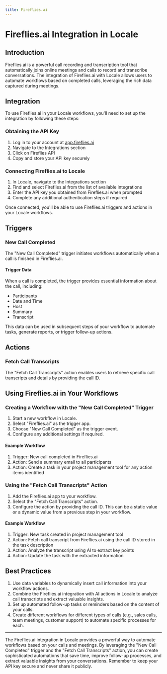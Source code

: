 ```yaml
---
title: Fireflies.ai
---
```

# Fireflies.ai Integration in Locale

## Introduction

Fireflies.ai is a powerful call recording and transcription tool that automatically joins online meetings and calls to record and transcribe conversations. The integration of Fireflies.ai with Locale allows users to automate workflows based on completed calls, leveraging the rich data captured during meetings.

## Integration

To use Fireflies.ai in your Locale workflows, you'll need to set up the integration by following these steps:

### Obtaining the API Key

1. Log in to your account at [app.fireflies.ai](https://app.fireflies.ai)
2. Navigate to the Integrations section
3. Click on Fireflies API
4. Copy and store your API key securely

### Connecting Fireflies.ai to Locale

1. In Locale, navigate to the Integrations section
2. Find and select Fireflies.ai from the list of available integrations
3. Enter the API key you obtained from Fireflies.ai when prompted
4. Complete any additional authentication steps if required

Once connected, you'll be able to use Fireflies.ai triggers and actions in your Locale workflows.

## Triggers

### New Call Completed

The "New Call Completed" trigger initiates workflows automatically when a call is finished in Fireflies.ai.

#### Trigger Data
When a call is completed, the trigger provides essential information about the call, including:

- Participants
- Date and Time
- Host
- Summary
- Transcript

This data can be used in subsequent steps of your workflow to automate tasks, generate reports, or trigger follow-up actions.

## Actions

### Fetch Call Transcripts

The "Fetch Call Transcripts" action enables users to retrieve specific call transcripts and details by providing the call ID.

## Using Fireflies.ai in Your Workflows

### Creating a Workflow with the "New Call Completed" Trigger

1. Start a new workflow in Locale.
2. Select "Fireflies.ai" as the trigger app.
3. Choose "New Call Completed" as the trigger event.
4. Configure any additional settings if required.

#### Example Workflow

1. Trigger: New call completed in Fireflies.ai
2. Action: Send a summary email to all participants
3. Action: Create a task in your project management tool for any action items identified

### Using the "Fetch Call Transcripts" Action

1. Add the Fireflies.ai app to your workflow.
2. Select the "Fetch Call Transcripts" action.
3. Configure the action by providing the call ID. This can be a static value or a dynamic value from a previous step in your workflow.

#### Example Workflow

1. Trigger: New task created in project management tool
2. Action: Fetch call transcript from Fireflies.ai using the call ID stored in the task description
3. Action: Analyze the transcript using AI to extract key points
4. Action: Update the task with the extracted information

## Best Practices

1. Use data variables to dynamically insert call information into your workflow actions.
2. Combine the Fireflies.ai integration with AI actions in Locale to analyze call transcripts and extract valuable insights.
3. Set up automated follow-up tasks or reminders based on the content of your calls.
4. Create different workflows for different types of calls (e.g., sales calls, team meetings, customer support) to automate specific processes for each.

--- 

The Fireflies.ai integration in Locale provides a powerful way to automate workflows based on your calls and meetings. By leveraging the "New Call Completed" trigger and the "Fetch Call Transcripts" action, you can create sophisticated automations that save time, improve follow-up processes, and extract valuable insights from your conversations. Remember to keep your API key secure and never share it publicly.